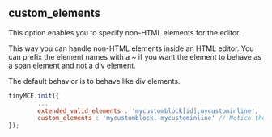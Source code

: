 ## custom_elements

This option enables you to specify non-HTML elements for the editor.

This way you can handle non-HTML elements inside an HTML editor. You can prefix the element names with a ~ if you want the element to behave as a span element and not a div element.

The default behavior is to behave like div elements.

```js
tinyMCE.init({
        ...
        extended_valid_elements : 'mycustomblock[id],mycustominline',
        custom_elements : 'mycustomblock,~mycustominline' // Notice the ~ prefix to force a span element for the element
});
```
